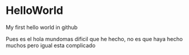 # HelloWorld
My first hello world in github

Pues es el hola mundomas dificil que he hecho, no es que haya hecho muchos pero igual esta complicado
